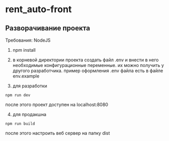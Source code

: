 # rent_auto-front

## Разворачивание проекта

Требования: NodeJS

1. npm install

2. в корневой директории проекта создать файл .env и внести в него необходимые конфигурационные переменные. их можно получить у другого разработчика. пример оформления .env файла есть в файле env.example

3. для разработки 
```
npm run dev
```
после этого проект доступен на localhost:8080

4. для продакшна
```
npm run build
```
после этого настроить веб сервер на папку dist
